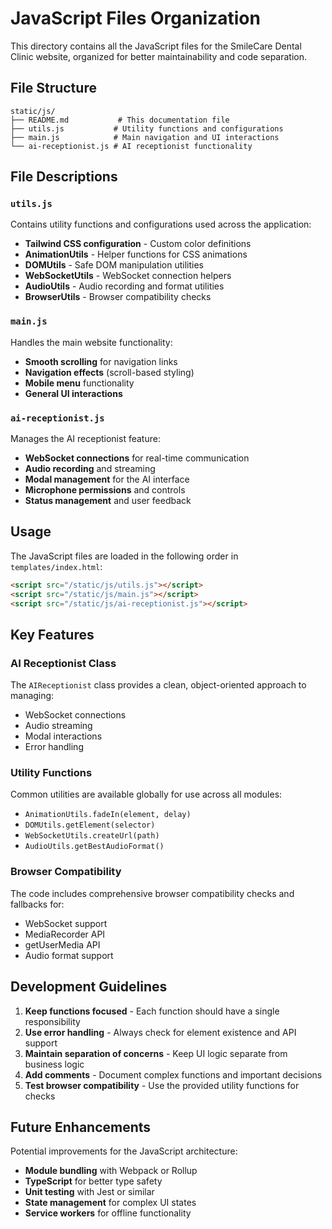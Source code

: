 # JavaScript Files Organization

This directory contains all the JavaScript files for the SmileCare Dental Clinic website, organized for better maintainability and code separation.

## File Structure

```
static/js/
├── README.md           # This documentation file
├── utils.js           # Utility functions and configurations
├── main.js            # Main navigation and UI interactions
└── ai-receptionist.js # AI receptionist functionality
```

## File Descriptions

### `utils.js`
Contains utility functions and configurations used across the application:
- **Tailwind CSS configuration** - Custom color definitions
- **AnimationUtils** - Helper functions for CSS animations
- **DOMUtils** - Safe DOM manipulation utilities
- **WebSocketUtils** - WebSocket connection helpers
- **AudioUtils** - Audio recording and format utilities
- **BrowserUtils** - Browser compatibility checks

### `main.js`
Handles the main website functionality:
- **Smooth scrolling** for navigation links
- **Navigation effects** (scroll-based styling)
- **Mobile menu** functionality
- **General UI interactions**

### `ai-receptionist.js`
Manages the AI receptionist feature:
- **WebSocket connections** for real-time communication
- **Audio recording** and streaming
- **Modal management** for the AI interface
- **Microphone permissions** and controls
- **Status management** and user feedback

## Usage

The JavaScript files are loaded in the following order in `templates/index.html`:

```html
<script src="/static/js/utils.js"></script>
<script src="/static/js/main.js"></script>
<script src="/static/js/ai-receptionist.js"></script>
```

## Key Features

### AI Receptionist Class
The `AIReceptionist` class provides a clean, object-oriented approach to managing:
- WebSocket connections
- Audio streaming
- Modal interactions
- Error handling

### Utility Functions
Common utilities are available globally for use across all modules:
- `AnimationUtils.fadeIn(element, delay)`
- `DOMUtils.getElement(selector)`
- `WebSocketUtils.createUrl(path)`
- `AudioUtils.getBestAudioFormat()`

### Browser Compatibility
The code includes comprehensive browser compatibility checks and fallbacks for:
- WebSocket support
- MediaRecorder API
- getUserMedia API
- Audio format support

## Development Guidelines

1. **Keep functions focused** - Each function should have a single responsibility
2. **Use error handling** - Always check for element existence and API support
3. **Maintain separation of concerns** - Keep UI logic separate from business logic
4. **Add comments** - Document complex functions and important decisions
5. **Test browser compatibility** - Use the provided utility functions for checks

## Future Enhancements

Potential improvements for the JavaScript architecture:
- **Module bundling** with Webpack or Rollup
- **TypeScript** for better type safety
- **Unit testing** with Jest or similar
- **State management** for complex UI states
- **Service workers** for offline functionality
